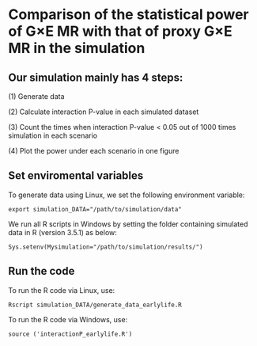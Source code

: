 # Comparison of the statistical power of G×E MR with that of proxy G×E MR in the simulation

## Our simulation mainly has 4 steps:

(1) Generate data

(2) Calculate interaction P-value in each simulated dataset

(3) Count the times when interaction P-value < 0.05 out of 1000 times simulation in each scenario

(4) Plot the power under each scenario in one figure

## Set enviromental variables

To generate data using Linux, we set the following environment variable:
```
export simulation_DATA="/path/to/simulation/data"
```

We run all R scripts in Windows by setting the folder containing simulated data in R (version 3.5.1) as below:  
```
Sys.setenv(Mysimulation="/path/to/simulation/results/")
```

## Run the code

To run the R code via Linux, use:
```
Rscript simulation_DATA/generate_data_earlylife.R
```
To run the R code via Windows, use:
```
source ('interactionP_earlylife.R')
```
